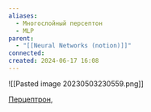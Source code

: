 ```yaml
---
aliases:
  - Многослойный персептон
  - MLP
parent:
  - "[[Neural Networks (notion)]]"
connected: 
created: 2024-06-17 16:08
---
```


![[Pasted image 20230503230559.png]]

[Перцептрон](https://ru.wikipedia.org/wiki/%D0%9F%D0%B5%D1%80%D1%86%D0%B5%D0%BF%D1%82%D1%80%D0%BE%D0%BD), 